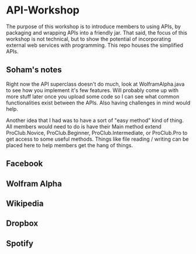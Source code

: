 # API-Workshop
The purpose of this workshop is to introduce members to using APIs, by packaging and wrapping APIs into a friendly jar. That said, the focus of this workshop is not technical, but to show the potential of incorporating external web services with programming. This repo houses the simplified APIs.


## Soham's notes

Right now the API superclass doesn't do much, look at WolframAlpha.java to see how you implement it's few features. Will probably come up with more stuff later once you upload some code so I can see what common functionalities exist between the APIs. Also having challenges in mind would help.


Another idea that I had was to have a sort of "easy method" kind of thing. All members would need to do is have their Main method extend ProClub.Novice, ProClub.Beginner, ProClub.Intermediate, or ProClub.Pro to get access to some useful methods. Things like file reading / writing can be placed here to help members get the hang of things.



## Facebook

## Wolfram Alpha

## Wikipedia

## Dropbox

## Spotify
